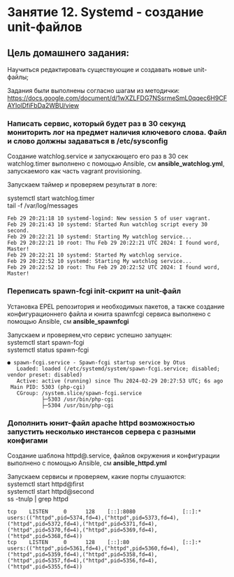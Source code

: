 # Занятие 12. Systemd - создание unit-файлов  

## Цель домашнего задания:
Научиться редактировать существующие и создавать новые unit-файлы;  

Задания были выполнены согласно шагам из методички:  
https://docs.google.com/document/d/1wXZLFDG7NSsrmeSmL0qqec6H9CFAYIolDfiFbDa2WBU/view  

### Написать сервис, который будет раз в 30 секунд мониторить лог на предмет наличия ключевого слова. Файл и слово должны задаваться в /etc/sysconfig

Создание watchlog.service и запускающего его раз в 30 сек watchlog.timer выполнено с помощью Ansible, см __ansible_watchlog.yml__, запускаемого как часть vagrant provisioning.   

Запускаем таймер и проверяем результат в логе:

systemctl start watchlog.timer  
tail -f /var/log/messages
```
Feb 29 20:21:18 10 systemd-logind: New session 5 of user vagrant.
Feb 29 20:21:43 10 systemd: Started Run watchlog script every 30 second.
Feb 29 20:22:21 10 systemd: Starting My watchlog service...
Feb 29 20:22:21 10 root: Thu Feb 29 20:22:21 UTC 2024: I found word, Master!
Feb 29 20:22:21 10 systemd: Started My watchlog service.
Feb 29 20:22:52 10 systemd: Starting My watchlog service...
Feb 29 20:22:52 10 root: Thu Feb 29 20:22:52 UTC 2024: I found word, Master!
```

### Переписать spawn-fcgi init-скрипт на unit-файл

Установка EPEL репозитория и необходимых пакетов, а также создание конфигурационнего файла и юнита spawnfcgi сервиса выполнено с помощью Ansible, см __ansible_spawnfcgi__  

Запускаем и проверяем,что сервис успешно запущен:  
systemctl start spawn-fcgi  
systemctl status spawn-fcgi  
```
● spawn-fcgi.service - Spawn-fcgi startup service by Otus
   Loaded: loaded (/etc/systemd/system/spawn-fcgi.service; disabled; vendor preset: disabled)
   Active: active (running) since Thu 2024-02-29 20:27:53 UTC; 6s ago
 Main PID: 5303 (php-cgi)
   CGroup: /system.slice/spawn-fcgi.service
           ├─5303 /usr/bin/php-cgi
           ├─5304 /usr/bin/php-cgi
```

### Дополнить юнит-файл apache httpd возможностью запустить несколько инстансов сервера с разными конфигами

Создание шаблона httpd@.service, файлов окружения и конфигурации выполнено с помощью Ansible, см __ansible_httpd.yml__  

Запускаем сервисы и проверяем, какие порты слушаются:  
systemctl start httpd@first  
systemctl start httpd@second  
ss -tnulp | grep httpd  
```
tcp    LISTEN     0      128    [::]:8080               [::]:*                   users:(("httpd",pid=5374,fd=4),("httpd",pid=5373,fd=4),("httpd",pid=5372,fd=4),("httpd",pid=5371,fd=4),("httpd",pid=5370,fd=4),("httpd",pid=5369,fd=4),("httpd",pid=5368,fd=4))
tcp    LISTEN     0      128    [::]:80                 [::]:*                   users:(("httpd",pid=5361,fd=4),("httpd",pid=5360,fd=4),("httpd",pid=5359,fd=4),("httpd",pid=5358,fd=4),("httpd",pid=5357,fd=4),("httpd",pid=5356,fd=4),("httpd",pid=5355,fd=4))
```